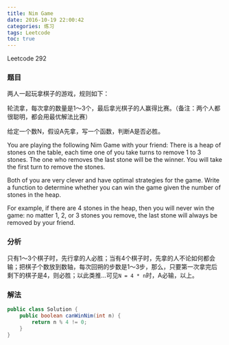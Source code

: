 ```yaml
---
title: Nim Game
date: 2016-10-19 22:00:42
categories: 练习
tags: Leetcode
toc: true
---
```


Leetcode 292

### 题目

两人一起玩拿棋子的游戏，规则如下：

轮流拿，每次拿的数量是1～3个，最后拿光棋子的人赢得比赛。（备注：两个人都很聪明，都会用最优解法比赛）

给定一个数N，假设A先拿，写一个函数，判断A是否必胜。

You are playing the following Nim Game with your friend: There is a heap of stones on the table, each time one of you take turns to remove 1 to 3 stones. The one who removes the last stone will be the winner. You will take the first turn to remove the stones.

Both of you are very clever and have optimal strategies for the game. Write a function to determine whether you can win the game given the number of stones in the heap.

For example, if there are 4 stones in the heap, then you will never win the game: no matter 1, 2, or 3 stones you remove, the last stone will always be removed by your friend.

### 分析

只有1～3个棋子时，先行拿的人必胜；当有4个棋子时，先拿的人不论如何都会输；把棋子个数放到数轴，每次回朔的步数是1～3步，那么，只要第一次拿完后剩下的棋子是4，则必胜；以此类推...可见`N = 4 * n`时，A必输，以上。

### 解法

```java
public class Solution {
    public boolean canWinNim(int n) {
        return n % 4 != 0;
    }
}
```